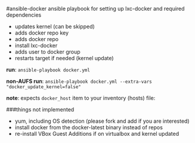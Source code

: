 #ansible-docker
ansible playbook for setting up lxc-docker and required dependencies

* updates kernel (can be skipped)
* adds docker repo key
* adds docker repo
* install lxc-docker
* adds user to docker group
* restarts target if needed (kernel update)


**run**:  ```ansible-playbook docker.yml```

**non-AUFS run**: ```ansible-playbook docker.yml --extra-vars "docker_update_kernel=false"```

**note**: expects ```docker_host``` item to your inventory (hosts) file:


###things not implemented
* yum, including OS detection (please fork and add if you are interested)
* install docker from the docker-latest binary instead of repos
* re-install VBox Guest Additions if on virtualbox and kernel updated
